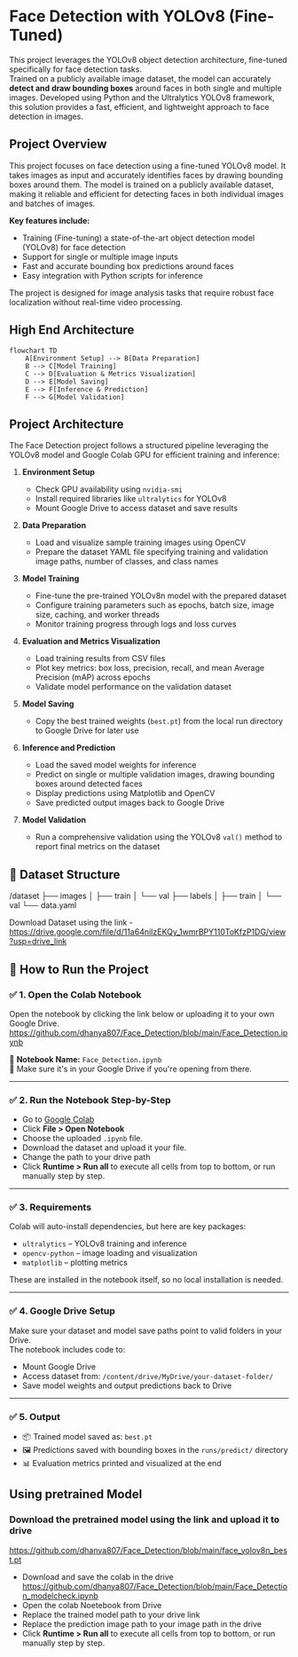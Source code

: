 # Face Detection with YOLOv8 (Fine-Tuned)

This project leverages the YOLOv8 object detection architecture, fine-tuned specifically for face detection tasks.  
Trained on a publicly available image dataset, the model can accurately **detect and draw bounding boxes** around faces in both single and multiple images.
Developed using Python and the Ultralytics YOLOv8 framework, this solution provides a fast, efficient, and lightweight approach to face detection in images.

## Project Overview

This project focuses on face detection using a fine-tuned YOLOv8 model. It takes images as input and accurately identifies faces by drawing bounding boxes around them. The model is trained on a publicly available dataset, making it reliable and efficient for detecting faces in both individual images and batches of images.

**Key features include:**

- Training (Fine-tuning) a state-of-the-art object detection model (YOLOv8) for face detection  
- Support for single or multiple image inputs  
- Fast and accurate bounding box predictions around faces  
- Easy integration with Python scripts for inference  

The project is designed for image analysis tasks that require robust face localization without real-time video processing.

## High End Architecture
```mermaid
flowchart TD
    A[Environment Setup] --> B[Data Preparation]
    B --> C[Model Training]
    C --> D[Evaluation & Metrics Visualization]
    D --> E[Model Saving]
    E --> F[Inference & Prediction]
    F --> G[Model Validation]
```

## Project Architecture

The Face Detection project follows a structured pipeline leveraging the YOLOv8 model and Google Colab GPU for efficient training and inference:

1. **Environment Setup**  
   - Check GPU availability using `nvidia-smi`  
   - Install required libraries like `ultralytics` for YOLOv8  
   - Mount Google Drive to access dataset and save results  

2. **Data Preparation**  
   - Load and visualize sample training images using OpenCV  
   - Prepare the dataset YAML file specifying training and validation image paths, number of classes, and class names  

3. **Model Training**  
   - Fine-tune the pre-trained YOLOv8n model with the prepared dataset  
   - Configure training parameters such as epochs, batch size, image size, caching, and worker threads  
   - Monitor training progress through logs and loss curves  

4. **Evaluation and Metrics Visualization**  
   - Load training results from CSV files  
   - Plot key metrics: box loss, precision, recall, and mean Average Precision (mAP) across epochs  
   - Validate model performance on the validation dataset  

5. **Model Saving**  
   - Copy the best trained weights (`best.pt`) from the local run directory to Google Drive for later use

6. **Inference and Prediction**  
   - Load the saved model weights for inference  
   - Predict on single or multiple validation images, drawing bounding boxes around detected faces  
   - Display predictions using Matplotlib and OpenCV  
   - Save predicted output images back to Google Drive  

7. **Model Validation**  
   - Run a comprehensive validation using the YOLOv8 `val()` method to report final metrics on the dataset


 ## 📁 Dataset Structure 
/dataset
├── images
│   ├── train
│   └── val
├── labels
│   ├── train
│   └── val
└── data.yaml

Download Dataset using the link - https://drive.google.com/file/d/11a64niIzEKQy_1wmrBPY110ToKfzP1DG/view?usp=drive_link


## 🚀 How to Run the Project

### ✅ 1. Open the Colab Notebook
Open the notebook by clicking the link below or uploading it to your own Google Drive.
https://github.com/dhanya807/Face_Detection/blob/main/Face_Detection.ipynb

📓 **Notebook Name:** `Face_Detection.ipynb`  
📍 Make sure it's in your Google Drive if you're opening from there.

---

### ✅ 2. Run the Notebook Step-by-Step
- Go to [Google Colab](https://colab.research.google.com/)
- Click **File > Open Notebook**
- Choose the uploaded `.ipynb` file.
- Download the dataset and upload it your file.
- Change the path to your drive path 
- Click **Runtime > Run all** to execute all cells from top to bottom, or run manually step by step.


---

### ✅ 3. Requirements
Colab will auto-install dependencies, but here are key packages:

- `ultralytics` – YOLOv8 training and inference  
- `opencv-python` – image loading and visualization  
- `matplotlib` – plotting metrics  

These are installed in the notebook itself, so no local installation is needed.

---

### ✅ 4. Google Drive Setup
Make sure your dataset and model save paths point to valid folders in your Drive.  
The notebook includes code to:

- Mount Google Drive  
- Access dataset from: `/content/drive/MyDrive/your-dataset-folder/`  
- Save model weights and output predictions back to Drive  

---

### ✅ 5. Output
- 📦 Trained model saved as: `best.pt`  
- 🖼️ Predictions saved with bounding boxes in the `runs/predict/` directory  
- 📊 Evaluation metrics printed and visualized at the end


## Using pretrained Model

### Download the pretrained model using the link and upload it to drive  
https://github.com/dhanya807/Face_Detection/blob/main/face_yolov8n_best.pt
- Download and save the colab in the drive
https://github.com/dhanya807/Face_Detection/blob/main/Face_Detection_modelcheck.ipynb
- Open the colab Noetebook from Drive
- Replace the trained model path  to your drive link
- Replace the prediction image path to your image path in the drive
- Click **Runtime > Run all** to execute all cells from top to bottom, or run manually step by step.

